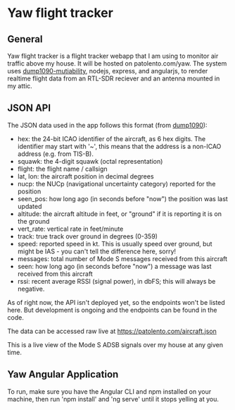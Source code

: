 # Yaw flight tracker
## General
Yaw flight tracker is a flight tracker webapp that I am using to monitor air traffic above my house. It will be hosted on patolento.com/yaw. The system uses [dump1090-mutiability](https://github.com/mutability/dump1090), nodejs, express, and angularjs, to render realtime flight data from an RTL-SDR reciever and an antenna mounted in my attic.
## JSON API
The JSON data used in the app follows this format (from [dump1090](https://github.com/mutability/dump1090/blob/master/README-json.md)):
- hex: the 24-bit ICAO identifier of the aircraft, as 6 hex digits. The identifier may start with '~', this means that the address is a non-ICAO address (e.g. from TIS-B).
- squawk: the 4-digit squawk (octal representation)
- flight: the flight name / callsign
- lat, lon: the aircraft position in decimal degrees
- nucp: the NUCp (navigational uncertainty category) reported for the position
- seen_pos: how long ago (in seconds before "now") the position was last updated
- altitude: the aircraft altitude in feet, or "ground" if it is reporting it is on the ground
- vert_rate: vertical rate in feet/minute
- track: true track over ground in degrees (0-359)
- speed: reported speed in kt. This is usually speed over ground, but might be IAS - you can't tell the difference here, sorry!
- messages: total number of Mode S messages received from this aircraft
- seen: how long ago (in seconds before "now") a message was last received from this aircraft
- rssi: recent average RSSI (signal power), in dbFS; this will always be negative.

As of right now, the API isn't deployed yet, so the endpoints won't be listed here. But development is ongoing and the endpoints can be found in the code. 

The data can be accessed raw live at https://patolento.com/aircraft.json

This is a live view of the Mode S ADSB signals over my house at any given time. 

## Yaw Angular Application
To run, make sure you have the Angular CLI and npm installed on your machine, then run 'npm install' and 'ng serve' until it stops yelling at you. 